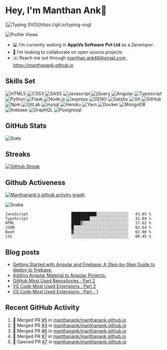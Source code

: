 # Hey, I'm Manthan Ank👋

[![Typing SVG](https://readme-typing-svg.demolab.com?font=Fira+Code&pause=1000&width=435&lines=Front+End+Developer;2%2B+years+of+coding+experience;Wake+Up%2C+Code%2C+Learn%2C+Sleep!)](https://git.io/typing-svg)

![Profile Views](https://komarev.com/ghpvc/?username=manthanank&color=brightgreen)

- 💻 I’m currently woking in **AppiVa Software Pvt Ltd** as a *Developer*.
- 🤝 I’m looking to collaborate on open source projects
- ✉️ Reach me out through manthan.ank46@gmail.com , <https://manthanank.github.io>

## Skills Set

<!-- ![C++](https://img.shields.io/badge/-c++-blue?style=for-the-badge&logo=cplusplus&logoColor=white)
![C](https://img.shields.io/badge/-c-blue?style=for-the-badge&logo=c&logoColor=white) -->
![HTML5](https://img.shields.io/badge/-HTML5-orange?style=for-the-badge&logo=HTML5&logoColor=white)
![CSS3](https://img.shields.io/badge/-CSS3-blue?style=for-the-badge&logo=CSS3&logoColor=white)
![SASS](https://img.shields.io/badge/-SASS-pink?style=for-the-badge&logo=SASS&logoColor=white)
![Javascript](https://img.shields.io/badge/-JavaScript-yellow?style=for-the-badge&logo=Javascript&logoColor=white)
![jQuery](https://img.shields.io/badge/-jQuery-grren?style=for-the-badge&logo=jquery&logoColor=white)
![Angular](https://img.shields.io/badge/-Angular-darkred?style=for-the-badge&logo=Angular&logoColor=white)
![Typescript](https://img.shields.io/badge/-Typescript-blue?style=for-the-badge&logo=Typescript&logoColor=white)
![Python](https://img.shields.io/badge/-Python-blue?style=for-the-badge&logo=Python&logoColor=white)
![Flask](https://img.shields.io/badge/-flask-black?style=for-the-badge&logo=flask&logoColor=white)
![Node.js](https://img.shields.io/badge/-Node.js-grren?style=for-the-badge&logo=Node.js&logoColor=white)
![express](https://img.shields.io/badge/-express-white?style=for-the-badge&logo=express&logoColor=black)
![DENO](https://img.shields.io/badge/-deno-black?style=for-the-badge&logo=deno&logoColor=white)
![Gatsby](https://img.shields.io/badge/-Gatsby-grren?style=for-the-badge&logo=gatsby&logoColor=white)
![Git](https://img.shields.io/badge/-Git-orange?style=for-the-badge&logo=Git&logoColor=white)
![GitHub](https://img.shields.io/badge/-GitHub-black?style=for-the-badge&logo=GitHub&logoColor=white)
![Npm](https://img.shields.io/badge/-NPM-blue?style=for-the-badge&logo=Npm&logoColor=white)
![GitLab](https://img.shields.io/badge/-gitlab-orange?style=for-the-badge&logo=gitlab&logoColor=white)
![mysql](https://img.shields.io/badge/-mysql-white?style=for-the-badge&logo=mysql&logoColor=black)
![Heroku](https://img.shields.io/badge/-Heroku-blue?style=for-the-badge&logo=Heroku&logoColor=white)
![Yarn](https://img.shields.io/badge/-Yarn-blue?style=for-the-badge&logo=Yarn&logoColor=white)
![Docker](https://img.shields.io/badge/-Docker-blue?style=for-the-badge&logo=Docker&logoColor=white)
![MongoDB](https://img.shields.io/badge/-MongoDB-white?style=for-the-badge&logo=MongoDB&logoColor=green)
![firebase](https://img.shields.io/badge/-firebase-yellow?style=for-the-badge&logo=firebase&logoColor=white)
![GraphQL](https://img.shields.io/badge/-graphql-white?style=for-the-badge&logo=graphql&logoColor=pink)
![Postgresql](https://img.shields.io/badge/-postgresql-blue?style=for-the-badge&logo=postgresql&logoColor=white)

## GitHub Stats

![Stats](https://github-readme-stats.vercel.app/api?username=manthanank&show_icons=true&locale=en&theme=dark)

## Streaks

[![GitHub Streak](https://streak-stats.demolab.com?user=manthanank&theme=dark)](https://git.io/streak-stats)

## Github Activeness

[![Manthanank's github activity graph](https://activity-graph.herokuapp.com/graph?username=manthanank&theme=xcode)](https://github.com/manthanank/github-readme-activity-graph)

![Snake](https://raw.githubusercontent.com/manthanank/manthanank/c3caee62181bfdbe3a20afa7249203aee20402a8/github-contribution-grid-snake.svg)

<!--START_SECTION:waka-->

```text
JavaScript                   ███████████░░░░░░░░░░░░░░   43.85 %
TypeScript                   ████████░░░░░░░░░░░░░░░░░   32.04 %
HTML                         ████▒░░░░░░░░░░░░░░░░░░░░   17.62 %
JSON                         █░░░░░░░░░░░░░░░░░░░░░░░░   03.64 %
Bash                         ▓░░░░░░░░░░░░░░░░░░░░░░░░   02.00 %
CSS                          ░░░░░░░░░░░░░░░░░░░░░░░░░   00.45 %
```

<!--END_SECTION:waka-->

## Blog posts

<!-- DEVTO:START -->
- [Getting Started with Angular and Firebase: A Step-by-Step Guide to deploy to firebase.](https://dev.to/manthanank/getting-started-with-angular-and-firebase-a-step-by-step-guide-to-deploy-to-firebase-2d3b)
- [Adding Angular Material to Angular Projects.](https://dev.to/manthanank/adding-angular-material-to-angular-projects-3bc4)
- [GitHub Most Used Repositories : Part 2](https://dev.to/manthanank/github-repositories-part-2-3pp3)
- [VS Code Most Used Extensions : Part 2](https://dev.to/manthanank/vs-code-extensions-part-2-394b)
- [VS Code Most Used Extensions : Part - 1](https://dev.to/manthanank/vs-code-extensions-part-1-268a)
<!-- DEVTO:END -->

<!-- MEDIUM:START -->
<!-- MEDIUM:END -->

<!-- HASHNODE_BLOG:START -->

<!-- HASHNODE_BLOG:END -->

## Recent GitHub Activity

<!--START_SECTION:activity-->
1. 🎉 Merged PR [#5](https://github.com/manthanank/manthanank.github.io/pull/5) in [manthanank/manthanank.github.io](https://github.com/manthanank/manthanank.github.io)
2. 🎉 Merged PR [#4](https://github.com/manthanank/manthanank.github.io/pull/4) in [manthanank/manthanank.github.io](https://github.com/manthanank/manthanank.github.io)
3. 🎉 Merged PR [#6](https://github.com/manthanank/manthanank.github.io/pull/6) in [manthanank/manthanank.github.io](https://github.com/manthanank/manthanank.github.io)
4. 🎉 Merged PR [#7](https://github.com/manthanank/manthanank.github.io/pull/7) in [manthanank/manthanank.github.io](https://github.com/manthanank/manthanank.github.io)
5. 💪 Opened PR [#7](https://github.com/manthanank/manthanank.github.io/pull/7) in [manthanank/manthanank.github.io](https://github.com/manthanank/manthanank.github.io)
<!--END_SECTION:activity-->